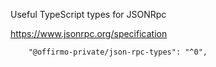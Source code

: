 Useful TypeScript types for JSONRpc

https://www.jsonrpc.org/specification

		"@offirmo-private/json-rpc-types": "^0",
